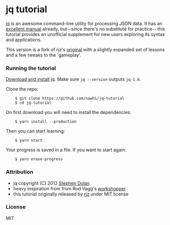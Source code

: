 # jq tutorial

[jq][0] is an awesome command-line utility for processing JSON data. It has an [excellent manual][1] already, but--since there's no substitute for practice-- this tutorial provides an unofficial supplement for new users exploring its syntax and applications.

This version is a fork of rjz's [original][5] with a slightly expanded set of lessons and a few tweaks to the 'gameplay'.

### Running the tutorial  

[Download and install][2] jq. Make sure `jq --version` outputs `jq-1.6`.

Clone the repo:
```
    $ git clone https://github.com/nawhi/jq-tutorial
    $ cd jq-tutorial
```

On first download you will need to install the dependencies:
```
    $ yarn install --production
``` 

Then you can start learning:
```
    $ yarn start 
```

Your progress is saved in a file. If you want to start again:
```
    $ yarn erase-progress
```

### Attribution

  * jq copyright (C) 2012 [Stephen Dolan][3]
  * heavy inspiration from from Rod Vagg's [workshopper][4]
  * this tutorial originally released by [rjz][5] under MIT license

### License

MIT

[0]: http://stedolan.github.io/jq "jq"
[1]: http://stedolan.github.io/jq/manual "jq Manual"
[2]: http://stedolan.github.io/jq/download/ "Download jq"
[3]: https://github.com/stedolan
[4]: https://github.com/rvagg/workshopper "Workshopper"
[5]: https://github.com/rjz/jq-tutorial "rjz/jq-tutorial - GitHub"
